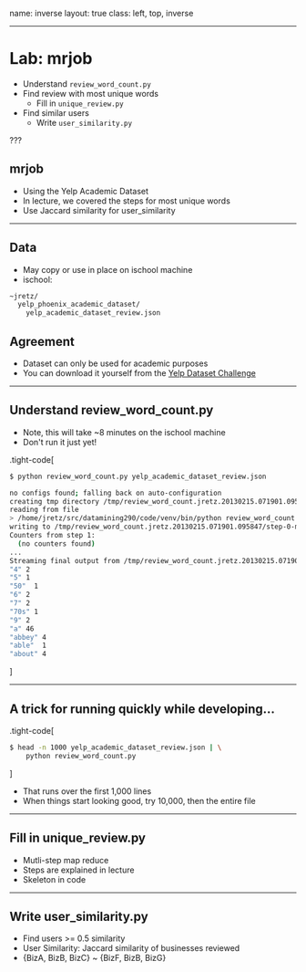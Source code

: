 name: inverse
layout: true
class: left, top, inverse

---

# Lab: mrjob

  + Understand ```review_word_count.py```
  + Find review with most unique words
    + Fill in ```unique_review.py```
  + Find similar users
    + Write ```user_similarity.py```

???

## mrjob

  + Using the Yelp Academic Dataset
  + In lecture, we covered the steps for most unique words
  + Use Jaccard similarity for user_similarity

---

## Data

  + May copy or use in place on ischool machine
  + ischool:

```bash
~jretz/
  yelp_phoenix_academic_dataset/
    yelp_academic_dataset_review.json
```

## Agreement

  + Dataset can only be used for academic purposes
  + You can download it yourself from the [Yelp Dataset Challenge](http://www.yelp.com/dataset_challenge/)

---

## Understand review_word_count.py

  + Note, this will take ~8 minutes on the ischool machine
  + Don't run it just yet!

.tight-code[
```bash
$ python review_word_count.py yelp_academic_dataset_review.json

no configs found; falling back on auto-configuration
creating tmp directory /tmp/review_word_count.jretz.20130215.071901.095847
reading from file
> /home/jretz/src/datamining290/code/venv/bin/python review_word_count.py --step-num=0 --mapper /tmp/review_word_count.jretz.20130215.071901.095847/input_part-00000
writing to /tmp/review_word_count.jretz.20130215.071901.095847/step-0-mapper_part-00000
Counters from step 1:
  (no counters found)
...
Streaming final output from /tmp/review_word_count.jretz.20130215.071901.095847/output
"4" 2
"5" 1
"50"  1
"6" 2
"7" 2
"70s" 1
"9" 2
"a" 46
"abbey" 4
"able"  1
"about" 4
```
]

---

## A trick for running quickly while developing...

.tight-code[
```bash
$ head -n 1000 yelp_academic_dataset_review.json | \
    python review_word_count.py
```
]

+ That runs over the first 1,000 lines
+ When things start looking good, try 10,000, then the entire file

---

## Fill in unique_review.py

  + Mutli-step map reduce
  + Steps are explained in lecture
  + Skeleton in code

---

## Write user_similarity.py

  + Find users >= 0.5 similarity
  + User Similarity: Jaccard similarity of businesses reviewed
  + {BizA, BizB, BizC} ~ {BizF, BizB, BizG}
